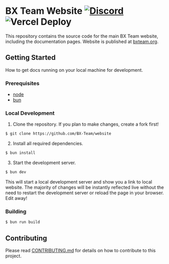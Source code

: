 # BX Team Website [![Discord](https://img.shields.io/discord/931595732752953375.svg?label=&logo=discord&logoColor=ffffff&color=7389D8&labelColor=6A7EC2)](https://discord.gg/qNyybSSPm5) ![Vercel Deploy](https://deploy-badge.vercel.app/vercel/bxteamorg)

This repository contains the source code for the main BX Team website, including the documentation pages. Website is published at [bxteam.org](https://bxteam.org).

## Getting Started

How to get docs running on your local machine for development.

### Prerequisites

- [node](https://nodejs.org)
- [bun](https://bun.sh/)

### Local Development

1. Clone the repository. If you plan to make changes, create a fork first!

```bash
$ git clone https://github.com/BX-Team/website
```

2. Install all required dependencies.

```bash
$ bun install
```

3. Start the development server.

```bash
$ bun dev
```

This will start a local development server and show you a link to local website. The majority of changes will
be instantly reflected live without the need to restart the development server or reload the page in
your browser. Edit away!

### Building

```bash
$ bun run build
```

## Contributing

Please read [CONTRIBUTING.md](CONTRIBUTING.md) for details on how to contribute to this project.
